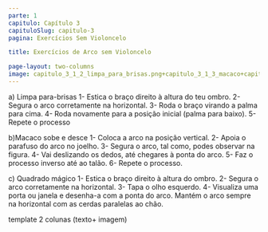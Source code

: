 ```yaml
---
parte: 1
capitulo: Capítulo 3
capituloSlug: capitulo-3
pagina: Exercícios Sem Violoncelo

title: Exercícios de Arco sem Violoncelo

page-layout: two-columns
image: capitulo_3_1_2_limpa_para_brisas.png+capitulo_3_1_3_macaco+capitulo_3_1_4_desenhar_quadrado.png
---
```


a) Limpa para-brisas
1- Estica o braço direito à altura do teu ombro. 2- Segura o arco corretamente na horizontal. 3- Roda o braço virando a palma para cima. 4- Roda novamente para a posição inicial (palma para baixo). 5- Repete o processo

b)Macaco sobe e desce
1- Coloca a arco na posição vertical. 2- Apoia o parafuso do arco no joelho. 3- Segura o arco, tal como, podes observar na figura. 4- Vai deslizando os dedos, até chegares à ponta do arco. 5- Faz o processo inverso até ao talão. 6- Repete o processo.

c) Quadrado mágico
1- Estica o braço direito à altura do ombro. 2- Segura o arco corretamente na horizontal. 3- Tapa o olho esquerdo. 4- Visualiza uma porta ou janela e desenha-a com a ponta do arco. Mantém o arco sempre na horizontal com as cerdas paralelas ao chão.

template 2 colunas (texto+ imagem)
